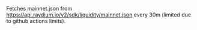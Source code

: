 Fetches mainnet.json from https://api.raydium.io/v2/sdk/liquidity/mainnet.json every 30m (limited due to github actions limits).
